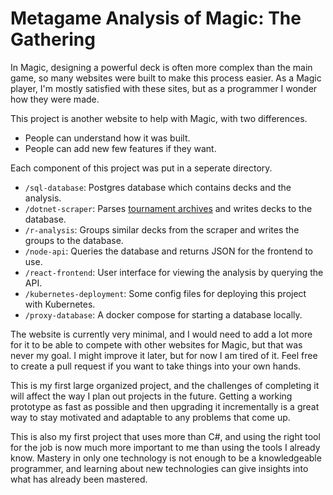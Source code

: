 # Metagame Analysis of Magic: The Gathering

In Magic, designing a powerful deck is often more complex than the main game, so many websites were built to make this process easier. As a Magic player, I'm mostly satisfied with these sites, but as a programmer I wonder how they were made.

This project is another website to help with Magic, with two differences.
- People can understand how it was built.
- People can add new few features if they want.

Each component of this project was put in a seperate directory.
- `/sql-database`: Postgres database which contains decks and the analysis.
- `/dotnet-scraper`: Parses [tournament archives](https://magic.wizards.com/en/content/deck-lists-magic-online-products-game-info) and writes decks to the database.
- `/r-analysis`: Groups similar decks from the scraper and writes the groups to the database.
- `/node-api`: Queries the database and returns JSON for the frontend to use.
- `/react-frontend`: User interface for viewing the analysis by querying the API.
- `/kubernetes-deployment`: Some config files for deploying this project with Kubernetes.
- `/proxy-database`: A docker compose for starting a database locally.

The website is currently very minimal, and I would need to add a lot more for it to be able to compete with other websites for Magic, but that was never my goal. I might improve it later, but for now I am tired of it. Feel free to create a pull request if you want to take things into your own hands.

This is my first large organized project, and the challenges of completing it will affect the way I plan out projects in the future. Getting a working prototype as fast as possible and then upgrading it incrementally is a great way to stay motivated and adaptable to any problems that come up.

This is also my first project that uses more than C#, and using the right tool for the job is now much more important to me than using the tools I already know. Mastery in only one technology is not enough to be a knowledgeable programmer, and learning about new technologies can give insights into what has already been mastered.